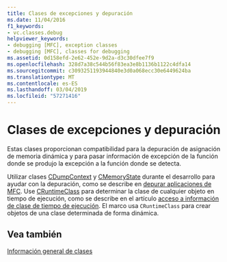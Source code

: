 ```yaml
---
title: Clases de excepciones y depuración
ms.date: 11/04/2016
f1_keywords:
- vc.classes.debug
helpviewer_keywords:
- debugging [MFC], exception classes
- debugging [MFC], classes for debugging
ms.assetid: 0d158efd-2e62-452e-9d2a-d3c30dfee7f9
ms.openlocfilehash: 328d7a38c544b56f83ea3e8b1136b1122c4dfa14
ms.sourcegitcommit: c3093251193944840e3d0a068ecc30e6449624ba
ms.translationtype: MT
ms.contentlocale: es-ES
ms.lasthandoff: 03/04/2019
ms.locfileid: "57271416"
---
```

# <a name="debugging-and-exception-classes"></a>Clases de excepciones y depuración

Estas clases proporcionan compatibilidad para la depuración de asignación de memoria dinámica y para pasar información de excepción de la función donde se produjo la excepción a la función donde se detecta.

Utilizar clases [CDumpContext](../mfc/reference/cdumpcontext-class.md) y [CMemoryState](../mfc/reference/cmemorystate-structure.md) durante el desarrollo para ayudar con la depuración, como se describe en [depurar aplicaciones de MFC](/visualstudio/debugger/mfc-debugging-techniques). Use [CRuntimeClass](../mfc/reference/cruntimeclass-structure.md) para determinar la clase de cualquier objeto en tiempo de ejecución, como se describe en el artículo [acceso a información de clase de tiempo de ejecución](../mfc/accessing-run-time-class-information.md). El marco usa `CRuntimeClass` para crear objetos de una clase determinada de forma dinámica.

## <a name="see-also"></a>Vea también

[Información general de clases](../mfc/class-library-overview.md)
